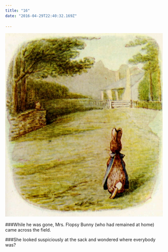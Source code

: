 ```yaml
---
title: "16"
date: "2016-04-29T22:40:32.169Z"

---
```


![Mrs. Flopsy Bunny](./17.jpg)

###While he was gone, Mrs. Flopsy Bunny (who had remained at home) came across the field.

###She looked suspiciously at the sack and wondered where everybody was?